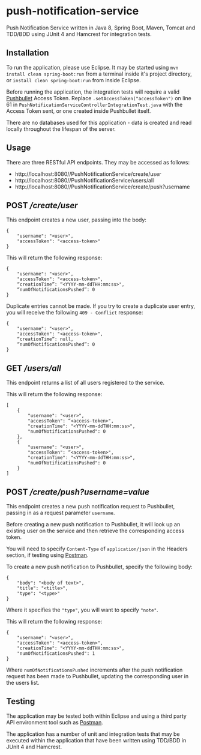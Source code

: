 # push-notification-service
Push Notification Service written in Java 8, Spring Boot, Maven, Tomcat and TDD/BDD using JUnit 4 and Hamcrest for integration tests.

## Installation

To run the application, please use Eclipse. It may be started using ```mvn install clean spring-boot:run``` from a terminal inside it's project directory, or ```install clean spring-boot:run``` from inside Eclipse.

Before running the application, the integration tests will require a valid [Pushbullet](https://www.pushbullet.com/) Access Token. Replace ```.setAccessToken("accessToken")``` on line 61 in ```PushNotificationServiceControllerIntegrationTest.java``` with the Access Token sent, or one created inside Pushbullet itself.

There are no databases used for this application - data is created and read locally throughout the lifespan of the server.

## Usage

There are three RESTful API endpoints. They may be accessed as follows:

- http://localhost:8080//PushNotificationService/create/user
- http://localhost:8080//PushNotificationService/users/all
- http://localhost:8080//PushNotificationService/create/push?username

## POST */create/user*

This endpoint creates a new user, passing into the body:

```
{
    "username": "<user>",
    "accessToken": "<access-token>"
}
```

This will return the following response:

```
{
    "username": "<user>", 
    "accessToken": "<access-token>",
    “creationTime”: “<YYYY-mm-ddTHH:mm:ss>",
    “numOfNotificationsPushed”: 0
} 
```

Duplicate entries cannot be made. If you try to create a duplicate user entry, you will receive the following ```409 - Conflict``` response:

```
{
    "username": "<user>", 
    "accessToken": "<access-token>",
    “creationTime”: null,
    “numOfNotificationsPushed”: 0
} 
```

## GET */users/all*

This endpoint returns a list of all users registered to the service.

This will return the following response:

```
[
    {
        "username": "<user>",
        "accessToken": “<access-token>",
        "creationTime": "<YYYY-mm-ddTHH:mm:ss>",
        "numOfNotificationsPushed": 0
    },
    {
        "username": "<user>",
        "accessToken": “<access-token>",
        "creationTime": "<YYYY-mm-ddTHH:mm:ss>",
        "numOfNotificationsPushed": 0
    }
]
```

## POST */create/push?username=value*

This endpoint creates a new push notification request to Pushbullet, passing in as a request parameter ```username```.

Before creating a new push notification to Pushbullet, it will look up an existing user on the service and then retrieve the corresponding access token. 

You will need to specify ```Content-Type``` of ```application/json``` in the Headers section, if testing using [Postman](https://www.getpostman.com/apps).

To create a new push notification to Pushbullet, specify the following body:

```
{
    "body": "<body of text>",
    "title": "<title>",
    "type": "<type>"
}
```

Where it specifies the ```"type"```, you will want to specify ```"note"```.

This will return the following response:

```
{
    "username": "<user>",
    "accessToken": "<access-token>",
    "creationTime": "<YYYY-mm-ddTHH:mm:ss>",
    "numOfNotificationsPushed": 1
}
```

Where ```numOfNotificationsPushed``` increments after the push notification request has been made to Pushbullet, updating the corresponding user in the users list.

## Testing

The application may be tested both within Eclipse and using a third party API environment tool such as [Postman](https://www.getpostman.com/apps).

The application has a number of unit and integration tests that may be executed within the application that have been written using TDD/BDD in JUnit 4 and Hamcrest.